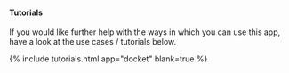 #### Tutorials

If you would like further help with the ways in which you can use this app, have a look at the use cases / tutorials below.

{% include tutorials.html app="docket" blank=true %}